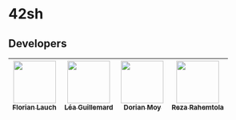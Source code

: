 # 42sh

## Developers
| [<img src="https://github.com/EdenComp.png?size=85" width=85><br><sub>Florian Lauch</sub>](https://github.com/EdenComp) | [<img src="https://github.com/Steci.png?size=85" width=85><br><sub>Léa Guillemard</sub>](https://github.com/Steci) | [<img src="https://github.com/Croos3r.png?size=85" width=85><br><sub>Dorian Moy</sub>](https://github.com/Croos3r) | [<img src="https://github.com/RezaRahemtola.png?size=85" width=85><br><sub>Reza Rahemtola</sub>](https://github.com/RezaRahemtola)
| :---: | :---: | :---: | :---: